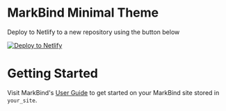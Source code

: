 # MarkBind Minimal Theme

Deploy to Netlify to a new repository using the button below

[![Deploy to Netlify](https://www.netlify.com/img/deploy/button.svg)](https://app.netlify.com/start/deploy?repository=https://github.com/MarkBind/init-minimal-netlify)

# Getting Started

Visit MarkBind's [User Guide](https://markbind.org/userGuide/index.html) to get started on your MarkBind site stored in `your_site`.